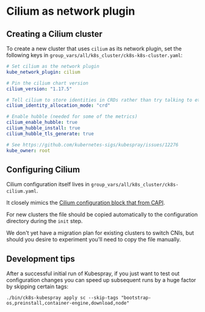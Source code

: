 # Cilium as network plugin

## Creating a Cilium cluster

To create a new cluster that uses `cilium` as its network plugin, set the following keys in `group_vars/all/k8s_cluster/ck8s-k8s-cluster.yaml`:

```yaml
# Set cilium as the network plugin
kube_network_plugin: cilium

# Pin the cilium chart version
cilium_version: "1.17.5"

# Tell cilium to store identities in CRDs rather than try talking to etcd directly
cilium_identity_allocation_mode: "crd"

# Enable hubble (needed for some of the metrics)
cilium_enable_hubble: true
cilium_hubble_install: true
cilium_hubble_tls_generate: true

# See https://github.com/kubernetes-sigs/kubespray/issues/12276
kube_owner: root
```

## Configuring Cilium

Cilium configuration itself lives in `group_vars/all/k8s_cluster/ck8s-cilium.yaml`.

It closely mimics the [Cilium configuration block that from CAPI](https://github.com/elastisys/ck8s-cluster-api/blob/e2ce0c947c773efa1e1b8e78fcdc2c1f50f484d5/config/base-values.yaml#L119-L156).

For new clusters the file should be copied automatically to the configuration directory during the `init` step.

We don't yet have a migration plan for existing clusters to switch CNIs, but should you desire to experiment you'll need to copy the file manually.

## Development tips

After a successful initial run of Kubespray, if you just want to test out configuration changes you can speed up subsequent runs by a huge factor by skipping certain tags:

    ./bin/ck8s-kubespray apply sc --skip-tags "bootstrap-os,preinstall,container-engine,download,node"
